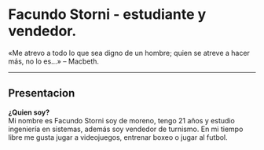 # Facundo Storni - estudiante y vendedor.
 «Me atrevo a todo lo que sea digno de un hombre; quien se atreve a hacer más, no lo es…» – Macbeth.
___

## Presentacion
**¿Quien soy?**  
Mi nombre es Facundo Storni soy de moreno, tengo 21 años y estudio ingeniería en sistemas, además soy vendedor de turnismo. 
En mi tiempo libre me gusta jugar a videojuegos, entrenar boxeo o jugar al futbol.
##
